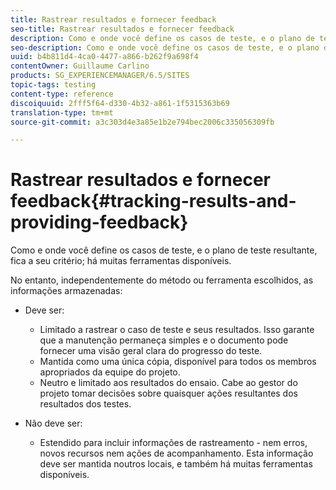 ```yaml
---
title: Rastrear resultados e fornecer feedback
seo-title: Rastrear resultados e fornecer feedback
description: Como e onde você define os casos de teste, e o plano de teste resultante, fica a seu critério
seo-description: Como e onde você define os casos de teste, e o plano de teste resultante, fica a seu critério
uuid: b4b811d4-4ca0-4477-a866-b262f9a698f4
contentOwner: Guillaume Carlino
products: SG_EXPERIENCEMANAGER/6.5/SITES
topic-tags: testing
content-type: reference
discoiquuid: 2fff5f64-d330-4b32-a861-1f5315363b69
translation-type: tm+mt
source-git-commit: a3c303d4e3a85e1b2e794bec2006c335056309fb

---
```



# Rastrear resultados e fornecer feedback{#tracking-results-and-providing-feedback}

Como e onde você define os casos de teste, e o plano de teste resultante, fica a seu critério; há muitas ferramentas disponíveis.

No entanto, independentemente do método ou ferramenta escolhidos, as informações armazenadas:

* Deve ser:

   * Limitado a rastrear o caso de teste e seus resultados. Isso garante que a manutenção permaneça simples e o documento pode fornecer uma visão geral clara do progresso do teste.
   * Mantida como uma única cópia, disponível para todos os membros apropriados da equipe do projeto.
   * Neutro e limitado aos resultados do ensaio. Cabe ao gestor do projeto tomar decisões sobre quaisquer ações resultantes dos resultados dos testes.

* Não deve ser:

   * Estendido para incluir informações de rastreamento - nem erros, novos recursos nem ações de acompanhamento. Esta informação deve ser mantida noutros locais, e também há muitas ferramentas disponíveis.


